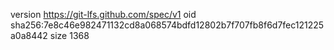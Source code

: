 version https://git-lfs.github.com/spec/v1
oid sha256:7e8c46e982471132cd8a068574bdfd12802b7f707fb8f6d7fec121225a0a8442
size 1368
